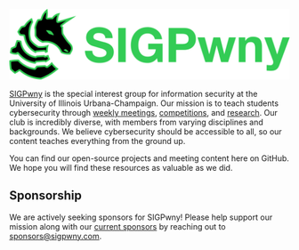 <p align="center">
  <img width="600" src="./assets/sigpwny-banner.svg" alt="SIGPwny banner" />
</p>

[SIGPwny](https://sigpwny.com/) is the special interest group for information security at the University of Illinois Urbana-Champaign. Our mission is to teach students cybersecurity through [weekly meetings](https://sigpwny.com/meetings/), [competitions](https://sigpwny.com/events/), and [research](https://sigpwny.com/publications/). Our club is incredibly diverse, with members from varying disciplines and backgrounds. We believe cybersecurity should be accessible to all, so our content teaches everything from the ground up.

You can find our open-source projects and meeting content here on GitHub. We hope you will find these resources as valuable as we did.

## Sponsorship

We are actively seeking sponsors for SIGPwny! Please help support our mission along with our [current sponsors](https://sigpwny.com/sponsors/) by reaching out to [sponsors@sigpwny.com](mailto:sponsors@sigpwny.com).
